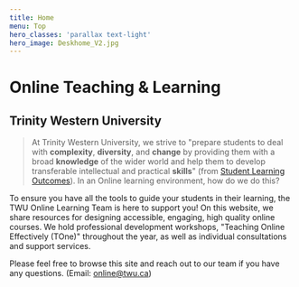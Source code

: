 ```yaml
---
title: Home
menu: Top
hero_classes: 'parallax text-light'
hero_image: Deskhome_V2.jpg
---
```


# Online Teaching & Learning
## Trinity Western University

> At Trinity Western University, we strive to "prepare students to deal with **complexity**, **diversity**, and **change** by providing them with a broad **knowledge** of the wider world and help them to develop transferable intellectual and practical **skills**" (from [Student Learning Outcomes](https://www.twu.ca/academics/student-learning-outcomes)). In an Online learning environment, how do we do this?

To ensure you have all the tools to guide your students in their learning, the TWU Online Learning Team is here to support you!  On this website, we share resources for designing accessible, engaging, high quality online courses. We hold professional development workshops, "Teaching Online Effectively (TOne)" throughout the year, as well as individual consultations and support services.

Please feel free to browse this site and reach out to our team if you have any questions. (Email: online@twu.ca)
